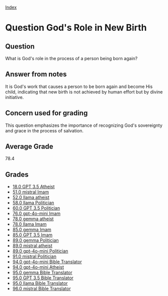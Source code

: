 
[Index](../../index.md)
# Question God's Role in New Birth
## Question
What is God's role in the process of a person being born again?

## Answer from notes
It is God's work that causes a person to be born again and become His child, indicating that new birth is not achieved by human effort but by divine initiative.

## Concern used for grading
This question emphasizes the importance of recognizing God's sovereignty and grace in the process of salvation.

## Average Grade
78.4

## Grades
 * [18.0 GPT 3.5 Atheist](../answers/GPT_3.5_Atheist/God_s_Role_in_New_Birth.md)
 * [51.0 mistral Imam](../answers/mistral_Imam/God_s_Role_in_New_Birth.md)
 * [52.0 llama atheist](../answers/llama_atheist/God_s_Role_in_New_Birth.md)
 * [58.0 llama Politician](../answers/llama_Politician/God_s_Role_in_New_Birth.md)
 * [60.0 GPT 3.5 Politician](../answers/GPT_3.5_Politician/God_s_Role_in_New_Birth.md)
 * [76.0 gpt-4o-mini Imam](../answers/gpt-4o-mini_Imam/God_s_Role_in_New_Birth.md)
 * [78.0 gemma atheist](../answers/gemma_atheist/God_s_Role_in_New_Birth.md)
 * [78.0 llama Imam](../answers/llama_Imam/God_s_Role_in_New_Birth.md)
 * [85.0 gemma Imam](../answers/gemma_Imam/God_s_Role_in_New_Birth.md)
 * [85.0 GPT 3.5 Imam](../answers/GPT_3.5_Imam/God_s_Role_in_New_Birth.md)
 * [89.0 gemma Politician](../answers/gemma_Politician/God_s_Role_in_New_Birth.md)
 * [89.0 mistral atheist](../answers/mistral_atheist/God_s_Role_in_New_Birth.md)
 * [89.0 gpt-4o-mini Politician](../answers/gpt-4o-mini_Politician/God_s_Role_in_New_Birth.md)
 * [91.0 mistral Politician](../answers/mistral_Politician/God_s_Role_in_New_Birth.md)
 * [94.0 gpt-4o-mini Bible Translator](../answers/gpt-4o-mini_Bible_Translator/God_s_Role_in_New_Birth.md)
 * [94.0 gpt-4o-mini Atheist](../answers/gpt-4o-mini_Atheist/God_s_Role_in_New_Birth.md)
 * [95.0 gemma Bible Translator](../answers/gemma_Bible_Translator/God_s_Role_in_New_Birth.md)
 * [95.0 GPT 3.5 Bible Translator](../answers/GPT_3.5_Bible_Translator/God_s_Role_in_New_Birth.md)
 * [95.0 llama Bible Translator](../answers/llama_Bible_Translator/God_s_Role_in_New_Birth.md)
 * [96.0 mistral Bible Translator](../answers/mistral_Bible_Translator/God_s_Role_in_New_Birth.md)
